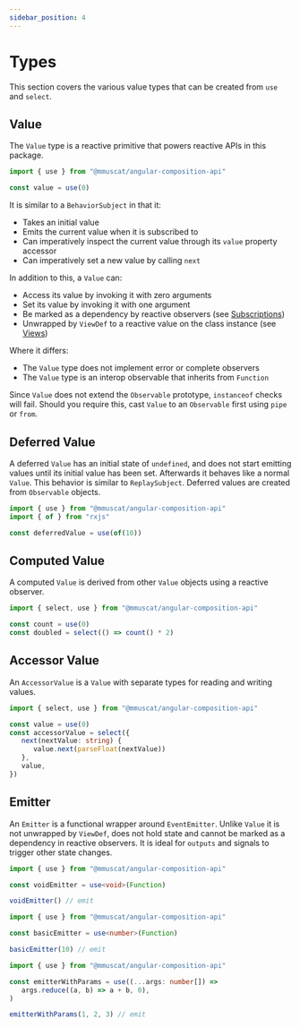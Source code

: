 ```yaml
---
sidebar_position: 4
---
```


# Types

This section covers the various value types that can be created from `use` and `select`.

## Value

The `Value` type is a reactive primitive that powers reactive APIs in this package.

```ts title="Example: Creating a value"
import { use } from "@mmuscat/angular-composition-api"

const value = use(0)
```

It is similar to a
`BehaviorSubject` in that it:

-  Takes an initial value
-  Emits the current value when it is subscribed to
-  Can imperatively inspect the current value through its `value` property accessor
-  Can imperatively set a new value by calling `next`

In addition to this, a `Value` can:

-  Access its value by invoking it with zero arguments
-  Set its value by invoking it with one argument
-  Be marked as a dependency by reactive observers (see [Subscriptions](subscriptions.md#reactive-observer))
-  Unwrapped by `ViewDef` to a reactive value on the class instance (see [Views](views.md))

Where it differs:

-  The `Value` type does not implement error or complete observers
-  The `Value` type is an interop observable that inherits from `Function`

Since `Value` does not extend the `Observable` prototype, `instanceof` checks will fail. Should you require this, cast
`Value` to an `Observable` first using `pipe` or `from`.

## Deferred Value

A deferred `Value` has an initial state of `undefined`, and does not start emitting values until its initial value has
been set. Afterwards it behaves like a normal `Value`. This behavior is similar to `ReplaySubject`. Deferred values are
created from `Observable` objects.

```ts title="Example: Create a deferred value"
import { use } from "@mmuscat/angular-composition-api"
import { of } from "rxjs"

const deferredValue = use(of(10))
```

## Computed Value

A computed `Value` is derived from other `Value` objects using a reactive observer.

```ts title="Example: Create a computed value"
import { select, use } from "@mmuscat/angular-composition-api"

const count = use(0)
const doubled = select(() => count() * 2)
```

## Accessor Value

An `AccessorValue` is a `Value` with separate types for reading and writing values.

```ts title="Example: Creating an accessor value"
import { select, use } from "@mmuscat/angular-composition-api"

const value = use(0)
const accessorValue = select({
   next(nextValue: string) {
      value.next(parseFloat(nextValue))
   },
   value,
})
```

## Emitter

An `Emitter` is a functional wrapper around `EventEmitter`. Unlike `Value` it is not unwrapped by `ViewDef`, does not
hold state and cannot be marked as a dependency in reactive observers. It is ideal for `outputs` and signals to trigger
other state changes.

```ts title="Example: Create a void emitter"
import { use } from "@mmuscat/angular-composition-api"

const voidEmitter = use<void>(Function)

voidEmitter() // emit
```

```ts title="Example: Create emitter with single argument"
import { use } from "@mmuscat/angular-composition-api"

const basicEmitter = use<number>(Function)

basicEmitter(10) // emit
```

```ts title="Example: Create emitter with multiple arguments"
import { use } from "@mmuscat/angular-composition-api"

const emitterWithParams = use((...args: number[]) =>
   args.reduce((a, b) => a + b, 0),
)

emitterWithParams(1, 2, 3) // emit
```
